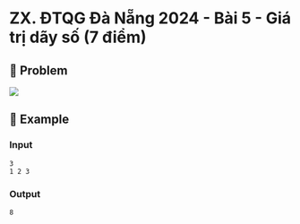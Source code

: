 # ZX. ĐTQG Đà Nẵng 2024 - Bài 5 - Giá trị dãy số (7 điểm)

## 📖 Problem

![](https://espresso.codeforces.com/f6e9acf1a4f1609b4b221424088186b18c442d0d.png)


## 🧠 Example

### Input

```text
3
1 2 3
```

### Output

```text
8
```


